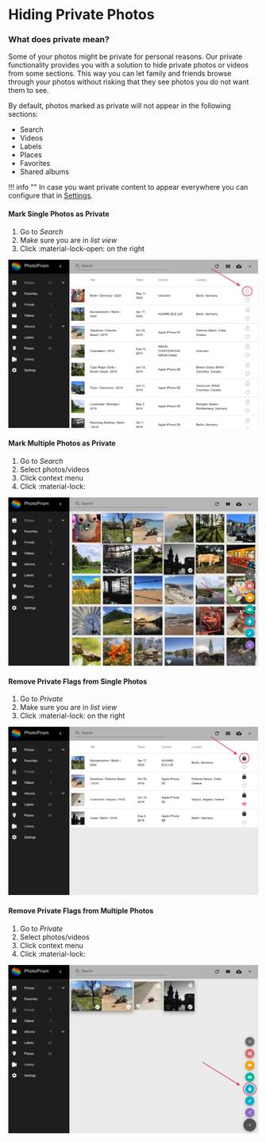 # Hiding Private Photos #
### What does private mean? ###
Some of your photos might be private for personal reasons. 
Our private functionality provides you with a solution to hide private photos or videos from some sections.
This way you can let family and friends browse through your photos without risking that they see photos you do not want them to see.

By default, photos marked as private will not appear in the following sections:

 * Search
 * Videos
 * Labels
 * Places
 * Favorites
 * Shared albums
 
!!! info ""
    In case you want private content to appear everywhere you can configure that in [Settings](../settings/general.md).
 
#### Mark Single Photos as Private ####

1. Go to *Search*
2. Make sure you are in *list view*
3. Click :material-lock-open: on the right

![Screenshot](img/private-list.png)

#### Mark Multiple Photos as Private ####

1. Go to *Search*
2. Select photos/videos
3. Click context menu
4. Click :material-lock:

![Screenshot](img/private-context-menu.png)

#### Remove Private Flags from Single Photos ####

1. Go to *Private*
2. Make sure you are in *list view*
3. Click :material-lock: on the right

![Screenshot](img/remove-private-list.png)

#### Remove Private Flags from Multiple Photos ####

1. Go to *Private*
2. Select photos/videos
3. Click context menu
4. Click :material-lock:

![Screenshot](img/remove-private-context-menu.png)
